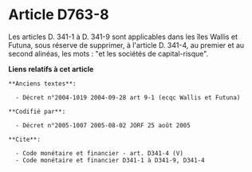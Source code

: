 # Article D763-8

Les articles D. 341-1 à D. 341-9 sont applicables dans les îles Wallis et Futuna, sous réserve de supprimer, à l'article D.
341-4, au premier et au second alinéas, les mots : "et les sociétés de capital-risque".

**Liens relatifs à cet article**

	**Anciens textes**:

	  - Décret n°2004-1019 2004-09-28 art 9-1 (ecqc Wallis et Futuna)

	**Codifié par**:

	  - Décret n°2005-1007 2005-08-02 JORF 25 août 2005

	**Cite**:

	  - Code monétaire et financier - art. D341-4 (V)
	  - Code monétaire et financier D341-1 à D341-9, D341-4
